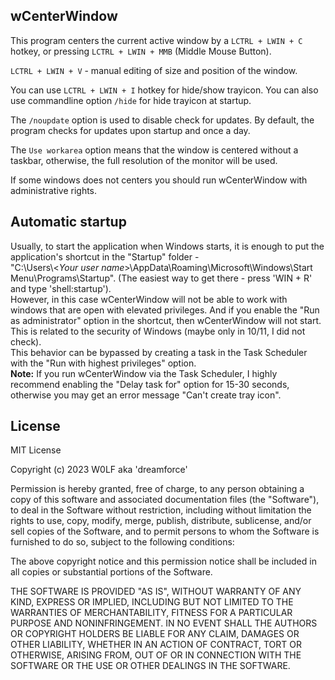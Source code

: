 ## wCenterWindow

This program centers the current active window by a `LCTRL + LWIN + C` hotkey,
or pressing `LCTRL + LWIN + MMB` (Middle Mouse Button).

`LCTRL + LWIN + V` - manual editing of size and position of the window.

You can use `LCTRL + LWIN + I` hotkey for hide/show trayicon.
You can also use commandline option `/hide` for hide trayicon at startup.

The `/noupdate` option is used to disable check for updates. By default, the program checks for updates upon startup and once a day.

The `Use workarea` option means that the window is centered without a taskbar, otherwise, the full resolution of the monitor will be used.

If some windows does not centers you should run wCenterWindow with administrative rights.

## Automatic startup

Usually, to start the application when Windows starts, it is enough to put the application's shortcut in the "Startup" folder -\
"C:\Users\\<*Your user name*>\AppData\Roaming\Microsoft\Windows\Start Menu\Programs\Startup". (The easiest way to get there - press 'WIN + R' and type 'shell:startup').\
However, in this case wCenterWindow will not be able to work with windows that are open with elevated privileges.
And if you enable the "Run as administrator" option in the shortcut, then wCenterWindow will not start. This is related to the security of Windows (maybe only in 10/11, I did not check).\
This behavior can be bypassed by creating a task in the Task Scheduler with the "Run with highest privileges" option.\
**Note:** If you run wCenterWindow via the Task Scheduler, I highly recommend enabling the "Delay task for" option for 15-30 seconds, otherwise you may get an error message "Can't create tray icon".

## License

MIT License

Copyright (c) 2023 W0LF aka 'dreamforce'

Permission is hereby granted, free of charge, to any person obtaining a copy
of this software and associated documentation files (the "Software"), to deal
in the Software without restriction, including without limitation the rights
to use, copy, modify, merge, publish, distribute, sublicense, and/or sell
copies of the Software, and to permit persons to whom the Software is
furnished to do so, subject to the following conditions:

The above copyright notice and this permission notice shall be included in all
copies or substantial portions of the Software.

THE SOFTWARE IS PROVIDED "AS IS", WITHOUT WARRANTY OF ANY KIND, EXPRESS OR
IMPLIED, INCLUDING BUT NOT LIMITED TO THE WARRANTIES OF MERCHANTABILITY,
FITNESS FOR A PARTICULAR PURPOSE AND NONINFRINGEMENT. IN NO EVENT SHALL THE
AUTHORS OR COPYRIGHT HOLDERS BE LIABLE FOR ANY CLAIM, DAMAGES OR OTHER
LIABILITY, WHETHER IN AN ACTION OF CONTRACT, TORT OR OTHERWISE, ARISING FROM,
OUT OF OR IN CONNECTION WITH THE SOFTWARE OR THE USE OR OTHER DEALINGS IN THE
SOFTWARE.
